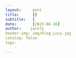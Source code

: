 ```yaml
---
layout:     post
title:      []
subtitle:   [
date:       [2023-06-16]
author:    jackfy
header-img: img/blog_Lucy.jpg
catalog: false
tags:
    - 
---
```




